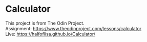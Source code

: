 # Calculator
This project is from The Odin Project.  
Assignment: https://www.theodinproject.com/lessons/calculator  
Live: https://halfoflisa.github.io/Calculator/
